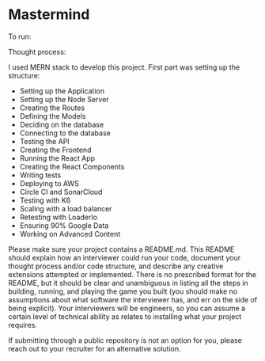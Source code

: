 # Mastermind

To run:

Thought process:

I used MERN stack to develop this project. First part was setting up the structure:
- Setting up the Application
- Setting up the Node Server
- Creating the Routes
- Defining the Models
- Deciding on the database
- Connecting to the database
- Testing the API
- Creating the Frontend
- Running the React App
- Creating the React Components
- Writing tests
- Deploying to AWS
- Circle CI and SonarCloud
- Testing with K6
- Scaling with a load balancer
- Retesting with LoaderIo
- Ensuring 90% Google Data
- Working on Advanced Content

Please make sure your project contains a README.md. This README should explain how an
interviewer could run your code, document your thought process and/or code structure, and
describe any creative extensions attempted or implemented. There is no prescribed format for
the README, but it should be clear and unambiguous in listing all the steps in building, running,
and playing the game you built (you should make no assumptions about what software the
interviewer has, and err on the side of being explicit). Your interviewers will be engineers, so
you can assume a certain level of technical ability as relates to installing what your project
requires.

If submitting through a public repository is not an option for you, please reach out to your
recruiter for an alternative solution.